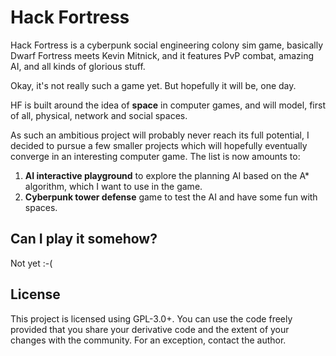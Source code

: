 # Hack Fortress

Hack Fortress is a cyberpunk social engineering colony sim game, basically Dwarf Fortress meets Kevin Mitnick,
and it features PvP combat, amazing AI, and all kinds of glorious stuff.

Okay, it's not really such a game yet. But hopefully it will be, one day.

HF is built around the idea of **space** in computer games,
and will model, first of all, physical, network and social spaces.

As such an ambitious project will probably never reach its full potential, I decided to pursue a few smaller projects
which will hopefully eventually converge in an interesting computer game. The list is now amounts to:

1. **AI interactive playground** to explore the planning AI based on the A* algorithm, which I want to use in the game.
2. **Cyberpunk tower defense** game to test the AI and have some fun with spaces.

## Can I play it somehow?

Not yet :-(

## License

This project is licensed using GPL-3.0+. You can use the code freely provided that you share your derivative code
and the extent of your changes with the community. For an exception, contact the author.